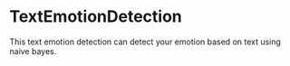 # TextEmotionDetection
This text emotion detection can detect your emotion based on text using naive bayes.
